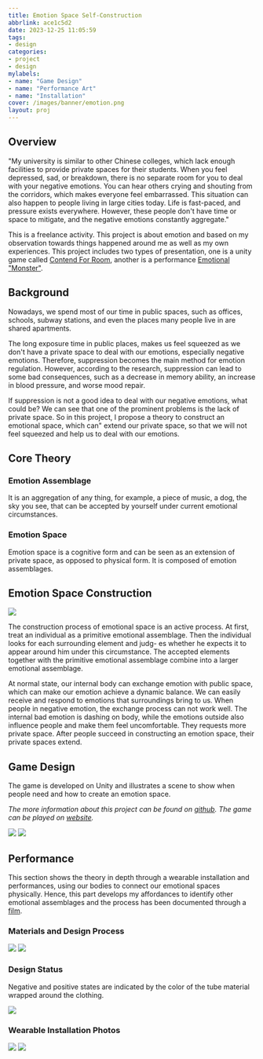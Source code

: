 ```yaml
---
title: Emotion Space Self-Construction
abbrlink: ace1c5d2
date: 2023-12-25 11:05:59
tags: 
- design
categories: 
- project
- design
mylabels:
- name: "Game Design"
- name: "Performance Art"
- name: "Installation"
cover: /images/banner/emotion.png
layout: proj
---
```

<style>
.project-title{
  color: #FFFFFF !important;
}
</style>

## Overview
<div class="overview-quote">
"My university is similar to other Chinese colleges, which lack enough facilities to provide private spaces for their students. When you feel depressed, sad, or breakdown, there is no separate room for you to deal with your negative emotions. You can hear others crying and shouting from the corridors, which makes everyone feel embarrassed. This situation can also happen to people living in large cities today. Life is fast-paced, and pressure exists everywhere. However, these people don't have time or space to mitigate, and the negative emotions constantly aggregate."
</div>

This is a freelance activity. This project is about emotion and based on my observation towards things happened around me as well as my own experiences. This project includes two types of presentation, one is a unity game called [Contend For Room](https://hqselene.github.io/EmotionSpaceCreation/), another is a performance [Emotional "Monster"](https://www.youtube.com/watch?v=fM26rF-7J4s).

## Background
Nowadays, we spend most of our time in public spaces, such as offices, schools, subway stations, and even the places many people live in are shared apartments. 

The long exposure time in public places, makes us feel squeezed as we don't have a private space to deal with our emotions, especially negative emotions. Therefore, suppression becomes the main method for emotion regulation. However, according to the research, suppression can lead to some bad consequences, such as a decrease in memory ability, an increase in blood pressure, and worse mood repair. 

If suppression is not a good idea to deal with our negative emotions, what could be? We can see that one of the prominent problems is the lack of private space. So in this project, I propose a theory to construct an emotional space, which can" extend our private space, so that we will not feel squeezed and help us to deal with our emotions.

## Core Theory
### Emotion Assemblage
It is an aggregation of any thing, for example, a piece of music, a dog, the sky you see, that can be accepted by yourself under current emotional circumstances.

### Emotion Space
Emotion space is a cognitive form and can be seen as an extension of private space, as opposed to physical form. It is composed of emotion assemblages.

## Emotion Space Construction
![](process.png)

The construction process of emotional space is an active process. At first, treat an individual as a primitive emotional assemblage. Then the individual looks for each surrounding element and judg- es whether he expects it to appear around him under this circumstance. The accepted elements together with the primitive emotional assemblage combine into a larger emotional assemblage.

At normal state, our internal body can exchange emotion with public space, which can make our emotion achieve a dynamic balance. We can easily receive and respond to emotions that surroundings bring to us. When people in negative emotion, the exchange process can not work well. The internal bad emotion is dashing on body, while the emotions outside also influence people and make them feel uncomfortable. They requests more private space. After people succeed in constructing an emotion space, their private spaces extend.

## Game Design
The game is developed on Unity and illustrates a scene to show when people need and how to create an emotion space.

*The more information about this project can be found on [github](https://github.com/HqSelene/EmotionSpaceCreation.git).*
*The game can be played on [website](https://hqselene.github.io/EmotionSpaceCreation/).*

![](game.png)
![](game-2.png)

## Performance
This section shows the theory in depth through a wearable installation and performances, using our bodies to connect our emotional spaces physically. Hence, this part develops my affordances to identify other emotional assemblages and the process has been documented through a [film](https://www.youtube.com/watch?v=fM26rF-7J4s).

### Materials and Design Process
![](material.png)
![](design_process.png)

### Design Status
Negative and positive states are indicated by the color of the tube material wrapped around the clothing.

![](status.png)

### Wearable Installation Photos
![](film-1.png)
![](film-2.png)